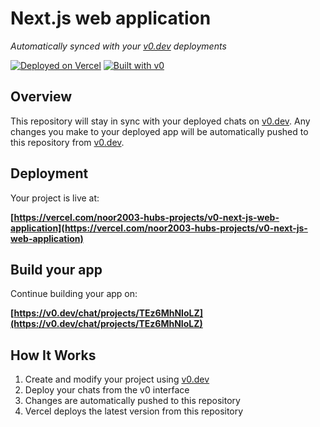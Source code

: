 # Next.js web application

*Automatically synced with your [v0.dev](https://v0.dev) deployments*

[![Deployed on Vercel](https://img.shields.io/badge/Deployed%20on-Vercel-black?style=for-the-badge&logo=vercel)](https://vercel.com/noor2003-hubs-projects/v0-next-js-web-application)
[![Built with v0](https://img.shields.io/badge/Built%20with-v0.dev-black?style=for-the-badge)](https://v0.dev/chat/projects/TEz6MhNIoLZ)

## Overview

This repository will stay in sync with your deployed chats on [v0.dev](https://v0.dev).
Any changes you make to your deployed app will be automatically pushed to this repository from [v0.dev](https://v0.dev).

## Deployment

Your project is live at:

**[https://vercel.com/noor2003-hubs-projects/v0-next-js-web-application](https://vercel.com/noor2003-hubs-projects/v0-next-js-web-application)**

## Build your app

Continue building your app on:

**[https://v0.dev/chat/projects/TEz6MhNIoLZ](https://v0.dev/chat/projects/TEz6MhNIoLZ)**

## How It Works

1. Create and modify your project using [v0.dev](https://v0.dev)
2. Deploy your chats from the v0 interface
3. Changes are automatically pushed to this repository
4. Vercel deploys the latest version from this repository